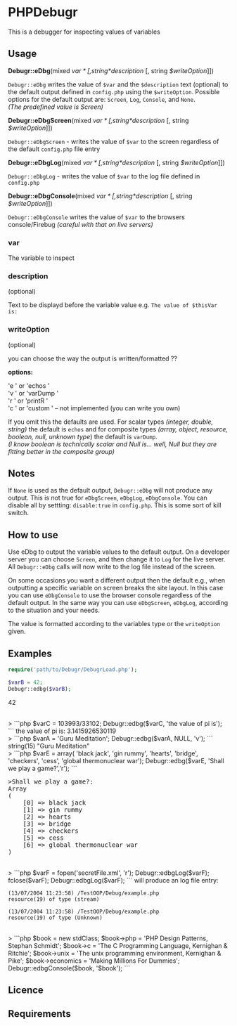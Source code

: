 PHPDebugr
=========



This is a debugger for inspecting values of variables   

## Usage ##

**Debugr::eDbg**(mixed *$var* [, string *$description* [, string *$writeOption*]])

`Debugr::eDbg` writes the value of `$var` and the `$description` text (optional) to the default output defined in `config.php` using the `$writeOption`.
Possible options for the default output are:  `Screen`, `Log`, `Console`, and `None`.  
*(The predefined value is Screen)*


**Debugr::eDbgScreen**(mixed *$var* [, string *$description* [, string *$writeOption*]])

`Debugr::eDbgScreen` - writes the value of `$var` to the screen regardless of the default `config.php` file entry


**Debugr::eDbgLog**(mixed *$var* [, string *$description* [, string *$writeOption*]])

`Debugr::eDbgLog` - writes the value of `$var` to the log file defined in `config.php`


**Debugr::eDbgConsole**(mixed *$var* [, string *$description* [, string *$writeOption*]])

`Debugr::eDbgConsole` writes the value of `$var` to the browsers console/Firebug *(careful with that on live servers)*



### var ###

The variable to inspect


### description ###

(optional)

Text to be displayd before the variable value e.g.   `The value of $thisVar is:`

### writeOption ###
(optional)

you can choose the way the output is written/formatted ??

**options:**

>
'e ' or 'echos '  
'v ' or 'varDump '  
'r ' or 'printR '  
'c ' or 'custom ' – not implemented (you can write you own)  

If you omit this the defaults are used. For scalar types *(integer, double, string)* the default is `echos` and for composite types *(array, object, resource, boolean, null, unknown type*) the default is `varDump`.  
*(I know boolean is technically scalar and Null is… well, Null but they are fitting better in the composite group)*

## Notes ##
If `None` is used as the default output, `Debugr::eDbg` will not produce any output. This is not true for `eDbgScreen`, `eDbgLog`, `eDbgConsole`.
You can disable all by settting: `disable:true` in `config.php`.  This is some sort of kill switch.

## How to use ##

Use eDbg to output the variable values to the default output. On a developer server you can choose `Screen`, and then change it to `Log` for the live server. All `Debugr::eDbg` calls will now write to the log file instead of the screen.

On some occasions you want a different output then the default e.g., when outputting a specific variable on screen breaks the site layout. In this case you can use `eDbgConsole` to use the browser console regardless of the default output. In the same way you can use `eDbgScreen`, `eDbgLog`, according to the situation and your needs.

The value is formatted according to the variables type or the `writeOption` given.


## Examples ##


```php
require('path/to/Debugr/DebugrLoad.php');
```

>
```php
$varB = 42;
Debugr::edbg($varB);
```
42

<br />
> 
```php
$varC = 103993/33102;
Debugr::edbg($varC, 'the value of pi is');
```
the value of pi is: 3.1415926530119

<br />
> 
```php
$varA = 'Guru Meditation';
Debugr::edbg($varA, NULL, 'v');
```
string(15) "Guru Meditation"

<br /> 
> 
```php
$varE = array(
    'black jack',
    'gin rummy',
    'hearts',
    'bridge',
    'checkers',
    'cess',
    'global thermonuclear war');
Debugr::edbg($varE, 'Shall we play a game?','r');
```
<pre>
>Shall we play a game?:
Array
(
    [0] => black jack
    [1] => gin rummy
    [2] => hearts
    [3] => bridge
    [4] => checkers
    [5] => cess
    [6] => global thermonuclear war
)
</pre>

<br />
> 
```php
$varF = fopen('secretFile.xml', 'r');
Debugr::edbgLog($varF);
fclose($varF);
Debugr::edbgLog($varF);
```
will produce an log file entry:

```
(13/07/2004 11:23:58) /TestOOP/Debug/example.php
resource(19) of type (stream)

(13/07/2004 11:23:58) /TestOOP/Debug/example.php
resource(19) of type (Unknown)
```

<br /> 
> 
```php
$book = new stdClass;
$book->php = 'PHP Design Patterns, Stephan Schmidt';
$book->c = 'The C Programming Language, Kernighan & Ritchie';
$book->unix = 'The unix programming environment, Kernighan & Pike';
$book->economics = 'Making Millions For Dummies';
Debugr::edbgConsole($book, '$book');
```

## Licence ##


## Requirements ##
